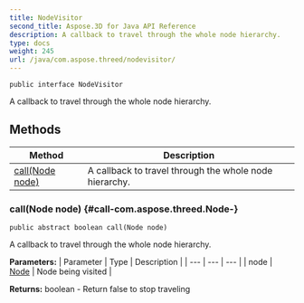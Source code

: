```yaml
---
title: NodeVisitor
second_title: Aspose.3D for Java API Reference
description: A callback to travel through the whole node hierarchy.
type: docs
weight: 245
url: /java/com.aspose.threed/nodevisitor/
---
```

```
public interface NodeVisitor
```

A callback to travel through the whole node hierarchy.
## Methods

| Method | Description |
| --- | --- |
| [call(Node node)](#call-com.aspose.threed.Node-) | A callback to travel through the whole node hierarchy. |
### call(Node node) {#call-com.aspose.threed.Node-}
```
public abstract boolean call(Node node)
```


A callback to travel through the whole node hierarchy.

**Parameters:**
| Parameter | Type | Description |
| --- | --- | --- |
| node | [Node](../../com.aspose.threed/node) | Node being visited |

**Returns:**
boolean - Return false to stop traveling
